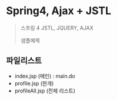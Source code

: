 # Spring4,  Ajax + JSTL
> 스프링 4 JSTL, JQUERY, AJAX  
> 
> 샘플예제


## 파일리스트 
* index.jsp (메인) : main.do
* profile.jsp (한개)
* profileAll.jsp (전체 리스트)






